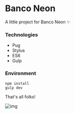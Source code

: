 # Banco Neon
A little project for Banco Neon :sparkles:

### Technologies

- Pug
- Stylus
- ES6
- Gulp

### Environment

```
npm install
gulp dev
```

That's all folks!

![img](https://m.popkey.co/d81ec6/mrely.gif)
